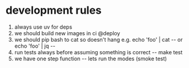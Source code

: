 # development rules

1. always use uv for deps
2. we should build new images in ci @deploy
3. we should pip bash to cat so doesn't hang e.g. echo 'foo' | cat -- or echo 'foo' | jq --
4. run tests always before assuming something is correct -- make test
5. we have one step function -- lets run the modes (smoke test)